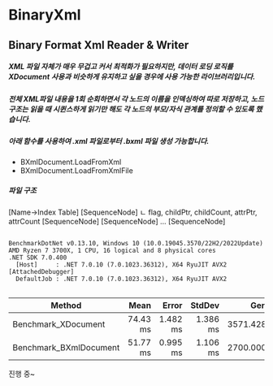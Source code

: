 # BinaryXml
Binary Format Xml Reader &amp; Writer 
---

##### XML 파일 자체가 매우 무겁고 커서 최적화가 필요하지만, 데이터 로딩 로직를 XDocument 사용과 비슷하게 유지하고 싶을 경우에 사용 가능한 라이브러리입니다.

##### 전체 XML파일 내용을 1회 순회하면서 각 노드의 이름을 인덱싱하여 따로 저장하고, 노드 구조는 읽을 때 시퀸스하게 읽기만 해도 각 노드의 부모/자식 관계를 정의할 수 있도록 했습니다. 

##### 아래 함수를 사용하여 .xml 파일로부터 .bxml 파일 생성 가능합니다.
- BXmlDocument.LoadFromXml
- BXmlDocument.LoadFromXmlFile


##### 파일 구조

[Name->Index Table]
[SequenceNode]
    ㄴ flag, childPtr, childCount, attrPtr, attrCount
[SequenceNode]
[SequenceNode]
...
[SequenceNode]

```

BenchmarkDotNet v0.13.10, Windows 10 (10.0.19045.3570/22H2/2022Update)
AMD Ryzen 7 3700X, 1 CPU, 16 logical and 8 physical cores
.NET SDK 7.0.400
  [Host]     : .NET 7.0.10 (7.0.1023.36312), X64 RyuJIT AVX2 [AttachedDebugger]
  DefaultJob : .NET 7.0.10 (7.0.1023.36312), X64 RyuJIT AVX2


```
| Method                 | Mean     | Error    | StdDev   | Gen0      | Gen1      | Gen2      | Allocated |
|----------------------- |---------:|---------:|---------:|----------:|----------:|----------:|----------:|
| Benchmark_XDocument    | 74.43 ms | 1.482 ms | 1.386 ms | 3571.4286 | 3428.5714 | 1285.7143 |  20.63 MB |
| Benchmark_BXmlDocument | 51.77 ms | 0.995 ms | 1.106 ms | 2700.0000 | 2600.0000 | 1000.0000 |  18.32 MB |



진행 중~
